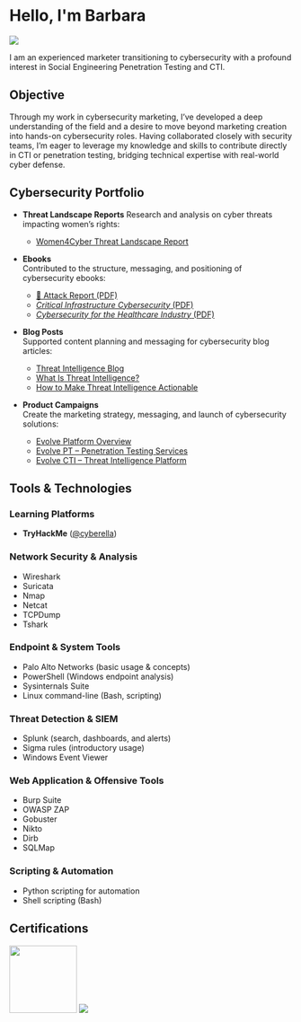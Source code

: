 # Hello, I'm Barbara
<a href="https://www.linkedin.com/in/barbara-mendes/"><img src="https://img.shields.io/badge/-LinkedIn-0072b1?&style=for-the-badge&logo=linkedin&logoColor=white" /></a>

I am an experienced marketer transitioning to cybersecurity with a profound interest in Social Engineering Penetration Testing and CTI. 

## Objective

Through my work in cybersecurity marketing, I’ve developed a deep understanding of the field and a desire to move beyond marketing creation into hands-on cybersecurity roles. Having collaborated closely with security teams, I’m eager to leverage my knowledge and skills to contribute directly in CTI or penetration testing, bridging technical expertise with real-world cyber defense.

## Cybersecurity Portfolio

- **Threat Landscape Reports**
  Research and analysis on cyber threats impacting women’s rights:
  - [Women4Cyber Threat Landscape Report](https://github.com/bmendesh/women4cyber-threat-report)

- **Ebooks**  
  Contributed to the structure, messaging, and positioning of cybersecurity ebooks:
  - [📄 Attack Report (PDF)](https://ac-landing-pages-user-uploads-production.s3.amazonaws.com/0000059413/d93a7f93-dbfe-45da-8743-5f0c6b0bd110.pdf)
  - [*Critical Infrastructure Cybersecurity* (PDF)](https://ac-landing-pages-user-uploads-production.s3.amazonaws.com/0000059413/3bb816ad-a88b-4c8f-ac36-fcf917cdafcb.pdf)
  - [*Cybersecurity for the Healthcare Industry* (PDF)](https://ac-landing-pages-user-uploads-production.s3.amazonaws.com/0000059413/02147aa1-9ddf-40d5-ba5e-2ad0197beb32.pdf)

- **Blog Posts**  
  Supported content planning and messaging for cybersecurity blog articles:
  - [Threat Intelligence Blog](https://www.threatintelligence.com/blog/)  
  - [What Is Threat Intelligence?](https://www.threatintelligence.com/blog/threat-intelligence)  
  - [How to Make Threat Intelligence Actionable](https://www.threatintelligence.com/blog/actionable-threat-intelligence)

- **Product Campaigns**  
  Create the marketing strategy, messaging, and launch of cybersecurity solutions:
  - [Evolve Platform Overview](https://www.threatintelligence.com/evolve-platform)  
  - [Evolve PT – Penetration Testing Services](https://www.threatintelligence.com/evolve-pt-penetration-testing)
  - [Evolve CTI – Threat Intelligence Platform](https://www.threatintelligence.com/evolve-cti-cyber-threat-intelligence)  

## Tools & Technologies

### Learning Platforms
- **TryHackMe** ([@cyberella](https://tryhackme.com/p/cyberella))

### Network Security & Analysis
- Wireshark  
- Suricata  
- Nmap  
- Netcat  
- TCPDump  
- Tshark

### Endpoint & System Tools
- Palo Alto Networks (basic usage & concepts)  
- PowerShell (Windows endpoint analysis)  
- Sysinternals Suite  
- Linux command-line (Bash, scripting)

### Threat Detection & SIEM
- Splunk (search, dashboards, and alerts)  
- Sigma rules (introductory usage)  
- Windows Event Viewer

### Web Application & Offensive Tools
- Burp Suite  
- OWASP ZAP  
- Gobuster  
- Nikto  
- Dirb  
- SQLMap

### Scripting & Automation
- Python scripting for automation  
- Shell scripting (Bash)

## Certifications
<div>
<p align="left">
  <img src="https://images.credly.com/images/0bf0f2da-a699-4c82-82e2-56dcf1f2e1c7/image.png" width="120" height="120">
  <img src="https://img.shields.io/badge/-Akamai-0099FF?style=for-the-badge&logo=Akamai&logoColor=white" />
</p>
</div>

